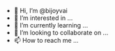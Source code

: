 - 👋 Hi, I’m @bijoyvai
- 👀 I’m interested in ...
- 🌱 I’m currently learning ...
- 💞️ I’m looking to collaborate on ...
- 📫 How to reach me ...

<!---
bijoyvai/bijoyvai is a ✨ special ✨ repository because its `README.md` (this file) appears on your GitHub profile.
You can click the Preview link to take a look at your changes.
--->
